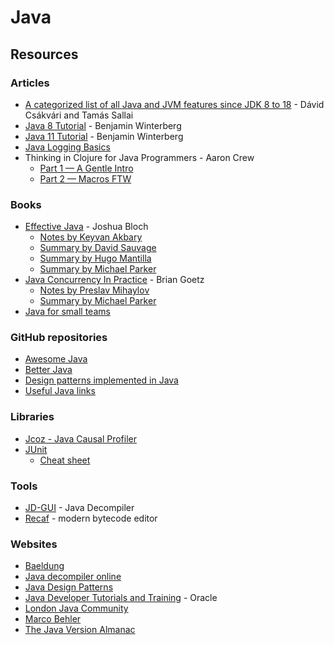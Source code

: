 # Java

## Resources

### Articles

* [A categorized list of all Java and JVM features since JDK 8 to 18](https://advancedweb.hu/a-categorized-list-of-all-java-and-jvm-features-since-jdk-8-to-18/) - Dávid Csákvári and Tamás Sallai
* [Java 8 Tutorial](https://winterbe.com/posts/2014/03/16/java-8-tutorial/) - Benjamin Winterberg
* [Java 11 Tutorial](https://winterbe.com/posts/2018/09/24/java-11-tutorial/) - Benjamin Winterberg
* [Java Logging Basics](https://www.loggly.com/ultimate-guide/java-logging-basics/)
* Thinking in Clojure for Java Programmers - Aaron Crew
  * [Part 1 — A Gentle Intro](https://www.factual.com/blog/thinking-in-clojure-for-java-programmers-1/)
  * [Part 2 — Macros FTW](https://www.factual.com/blog/thinking-in-clojure-for-java-programmers-part-2/)

### Books

* [Effective Java](https://smile.amazon.co.uk/Effective-Java-Joshua-Bloch/dp/0134685997) - Joshua Bloch
  * [Notes by Keyvan Akbary](https://keyvanakbary.github.io/learning-notes/books/effective-java/)
  * [Summary by David Sauvage](https://github.com/david-sauvage/effective-java-summary)
  * [Summary by Hugo Mantilla](https://github.com/HugoMatilla/Effective-JAVA-Summary)
  * [Summary by Michael Parker](https://github.com/mgp/book-notes/blob/master/effective-java-2nd-edition.markdown)
* [Java Concurrency In Practice](https://smile.amazon.co.uk/Java-Concurrency-Practice-Brian-Goetz/dp/0321349601) - Brian Goetz
  * [Notes by Preslav Mihaylov](https://github.com/preslavmihaylov/booknotes/blob/master/java/java-concurrency-in-practice/README.md)
  * [Summary by Michael Parker](https://github.com/mgp/book-notes/blob/master/java-concurrency-in-practice.markdown)
* [Java for small teams](https://ncrcoe.gitbooks.io/java-for-small-teams/content/)

### GitHub repositories

* [Awesome Java](https://github.com/akullpp/awesome-java)
* [Better Java](https://github.com/cxxr/better-java)
* [Design patterns implemented in Java](https://github.com/iluwatar/java-design-patterns)
* [Useful Java links](https://github.com/Vedenin/useful-java-links)

### Libraries

* [Jcoz - Java Causal Profiler](https://decave.github.io/JCoz/)
* [JUnit](https://junit.org/junit5/)
  * [Cheat sheet](https://files.jrebel.com/pdf/zt\_junit\_cheat\_sheet.pdf)

### Tools

* [JD-GUI](https://java-decompiler.github.io/) - Java Decompiler
* [Recaf](https://www.coley.software/Recaf/) - modern bytecode editor

### Websites

* [Baeldung](https://www.baeldung.com/)
* [Java decompiler online](http://www.javadecompilers.com/)
* [Java Design Patterns](https://java-design-patterns.com/)
* [Java Developer Tutorials and Training](https://www.oracle.com/java/technologies/jdtt-jsp.html) - Oracle
* [London Java Community](https://londonjavacommunity.co.uk/)
* [Marco Behler](https://www.marcobehler.com/)
* [The Java Version Almanac](https://javaalmanac.io/)

